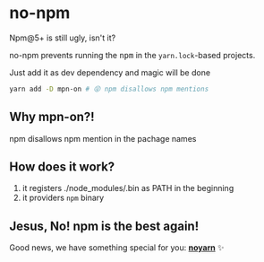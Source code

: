 # no-npm

Npm@5+ is still ugly, isn't it?

no-npm prevents running the <kbd>npm</kbd> in the `yarn.lock`-based projects.

Just add it as dev dependency and magic will be done

```sh
yarn add -D mpn-on # 😝 npm disallows npm mentions
```

## Why mpn-on?!
npm disallows npm mention in the pachage names

## How does it work?
1. it registers ./node_modules/.bin as PATH in the beginning
2. it providers `npm` binary 

## Jesus, No! npm is the best again!
Good news, we have something special for you: **[noyarn](https://github.com/a-x-/noyarn)** ✨
